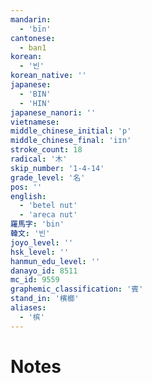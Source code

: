 ```yaml
---
mandarin:
  - 'bīn'
cantonese:
  - ban1
korean:
  - '빈'
korean_native: ''
japanese:
  - 'BIN'
  - 'HIN'
japanese_nanori: ''
vietnamese:
middle_chinese_initial: 'p'
middle_chinese_final: 'iɪn'
stroke_count: 18
radical: '木'
skip_number: '1-4-14'
grade_level: '名'
pos: ''
english:
  - 'betel nut'
  - 'areca nut'
羅馬字: 'bin'
韓文: '빈'
joyo_level: ''
hsk_level: ''
hanmun_edu_level: ''
danayo_id: 8511
mc_id: 9559
graphemic_classification: '賓'
stand_in: '檳榔'
aliases:
  - '槟'
---
```


# Notes
